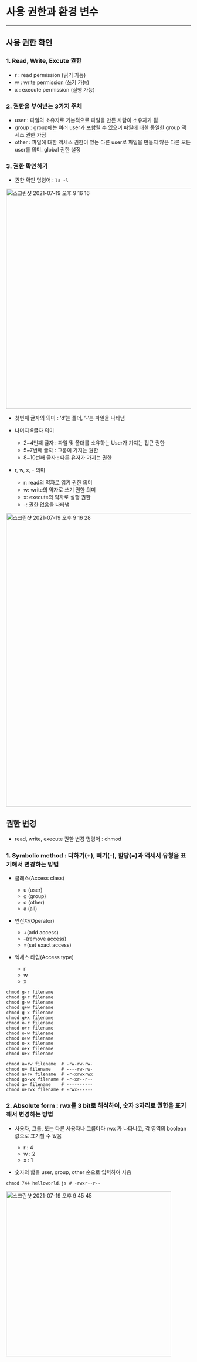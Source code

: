 # 사용 권한과 환경 변수

***

## 사용 권한 확인

### 1. Read, Write, Excute 권한
- r : read permission (읽기 가능)
- w : write permission (쓰기 가능)
- x : execute permission (실행 가능)

### 2. 권한을 부여받는 3가지 주체
- user : 파일의 소유자로 기본적으로 파일을 만든 사람이 소유자가 됨
- group : group에는 여러 user가 포함될 수 있으며 파일에 대한 동일한 group 액세스 권한 가짐
- other : 파일에 대한 액세스 권한이 있는 다른 user로 파일을 만들지 않은 다른 모든 user를 의미. global 권한 설정

### 3. 권한 확인하기

- 권한 확인 명령어 : ```ls -l```

<img width="600" alt="스크린샷 2021-07-19 오후 9 16 16" src="https://user-images.githubusercontent.com/80403988/126158914-78033acb-d48f-41e3-a239-2cd42dadc810.png">

- 첫번째 글자의 의미 : ‘d’는 폴더, ‘-‘는 파일을 나타냄

- 나머지 9글자 의미
  - 2~4번째 글자 : 파일 및 폴더를 소유하는 User가 가지는 접근 권한
  - 5~7번째 글자 : 그룹이 가지는 권한
  - 8~10번째 글자 : 다른 유저가 가지는 권한

- r, w, x, - 의미
  - r: read의 약자로 읽기 권한 의미
  - w: write의 약자로 쓰기 권한 의미
  - x: execute의 약자로 실행 권한
  - -: 권한 없음을 나타냄

<img width="800" alt="스크린샷 2021-07-19 오후 9 16 28" src="https://user-images.githubusercontent.com/80403988/126158936-cff3d223-32dc-4ae1-b8e3-e63052822dbc.png">

## 권한 변경
- read, write, execute 권한 변경 명령어 : chmod

### 1. Symbolic method : 더하기(+), 빼기(-), 할당(=)과 액세서 유형을 표기해서 변경하는 방법

- 클래스(Access class)
  - u (user)
  - g (group)
  - o (other)
  - a (all)

- 연산자(Operator)
  - +(add access)
  - -(remove access)
  - =(set exact access)

- 엑세스 타입(Access type)
  - r
  - w
  - x

```t
chmod g-r filename
chmod g+r filename
chmod g-w filename
chmod g+w filename
chmod g-x filename
chmod g+x filename
chmod o-r filename
chmod o+r filename
chmod o-w filename
chmod o+w filename
chmod o-x filename
chmod o+x filename
chmod u+x filename

chmod a=rw filename  # -rw-rw-rw-
chmod u= filename    # ----rw-rw-
chmod a+rx filename  # -r-xrwxrwx
chmod go-wx filename # -r-xr--r--
chmod a= filename    # ----------
chmod u+rwx filename # -rwx------
```

### 2. Absolute form : rwx를 3 bit로 해석하여, 숫자 3자리로 권한을 표기해서 변경하는 방법

- 사용자, 그룹, 또는 다른 사용자나 그룹마다 rwx 가 나타나고, 각 영역의 boolean 값으로 표기할 수 있음
  - r : 4
  - w : 2
  - x : 1

- 숫자의 합을 user, group, other 순으로 입력하여 사용

```t
chmod 744 helloworld.js # -rwxr--r--
```

<img width="450" alt="스크린샷 2021-07-19 오후 9 45 45" src="https://user-images.githubusercontent.com/80403988/126161834-7cb8c290-bc3b-4c42-9ff7-895a4ab7e1c8.png">
